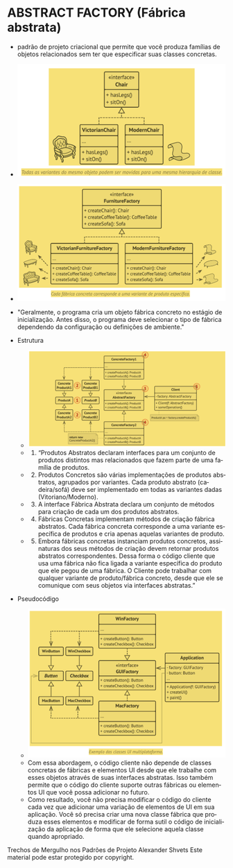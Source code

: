  # ABSTRACT FACTORY (Fábrica abstrata)

 * padrão de projeto criacional que permite que você produza famílias de objetos relacionados sem ter que especificar suas classes concretas.

 - ![](./img1.png)
 - ![](./img2.png)

 - "Ge­ral­mente, o pro­grama cria um ob­jeto fá­brica con­creto no es­tá­gio de ini­ci­a­li­za­ção. Antes disso, o pro­grama deve se­le­ci­o­nar o tipo de fá­brica de­pen­dendo da con­fi­gu­ra­ção ou de­fi­ni­ções de ambiente."

 - Estrutura
    - ![](./img3.png)
    - 1. “Pro­du­tos Abs­tra­tos de­cla­ram in­ter­fa­ces para um con­junto de pro­du­tos dis­tin­tos mas re­la­ci­o­na­dos que fazem parte de uma fa­mí­lia de produtos.
    - 2. Pro­du­tos Con­cre­tos são vá­rias im­ple­men­ta­ções de pro­du­tos abs­tra­tos, agru­pa­dos por va­ri­an­tes. Cada pro­duto abs­trato (ca­deira/sofá) deve ser im­ple­men­tado em todas as va­ri­an­tes dadas (Vi­to­ri­ano/Mo­derno).
    - 3. A in­ter­face Fá­brica Abs­trata de­clara um con­junto de mé­to­dos para cri­a­ção de cada um dos pro­du­tos abstratos.
    - 4. Fá­bri­cas Con­cre­tas im­ple­men­tam mé­to­dos de cri­a­ção fá­brica abs­tra­tos. Cada fá­brica con­creta cor­res­ponde a uma va­ri­ante es­pe­cí­fica de pro­du­tos e cria ape­nas aque­las va­ri­an­tes de produto.
    - 5. Em­bora fá­bri­cas con­cre­tas ins­tan­ciam pro­du­tos con­cre­tos, as­si­na­tu­ras dos seus mé­to­dos de cri­a­ção devem re­tor­nar pro­du­tos abs­tra­tos cor­res­pon­den­tes. Dessa forma o có­digo cli­ente que usa uma fá­brica não fica li­gada a va­ri­ante es­pe­cí­fica do pro­duto que ele pegou de uma fá­brica. O Cli­ente pode tra­ba­lhar com qual­quer va­ri­ante de pro­duto/fá­brica con­creto, desde que ele se co­mu­ni­que com seus ob­je­tos via in­ter­fa­ces abstratas.”

- Pseudocódigo
    - ![](./img4.png)
    - Com essa abor­da­gem, o có­digo cli­ente não de­pende de clas­ses con­cre­tas de fá­bri­cas e ele­men­tos UI desde que ele tra­ba­lhe com esses ob­je­tos atra­vés de suas in­ter­fa­ces abs­tra­tas. Isso tam­bém per­mite que o có­digo do cli­ente su­porte ou­tras fá­bri­cas ou ele­men­tos UI que você possa adi­ci­o­nar no futuro.
    - Como re­sul­tado, você não pre­cisa mo­di­fi­car o có­digo do cli­ente cada vez que adi­ci­o­nar uma va­ri­a­ção de ele­men­tos de UI em sua apli­ca­ção. Você só pre­cisa criar uma nova classe fá­brica que pro­duza esses ele­men­tos e mo­di­fi­car de forma sutil o có­digo de ini­ci­a­li­za­ção da apli­ca­ção de forma que ele se­le­ci­one aquela classe quando apropriado.


Trechos de
Mergulho nos Padrões de Projeto
Alexander Shvets
Este material pode estar protegido por copyright.